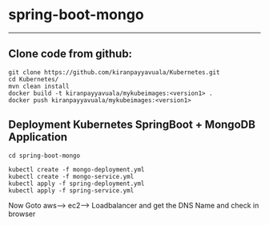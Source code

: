 # spring-boot-mongo
-------------------

Clone code from github:
-------
    git clone https://github.com/kiranpayyavuala/Kubernetes.git
    cd Kubernetes/
    mvn clean install
    docker build -t kiranpayyavuala/mykubeimages:<version1> .
    docker push kiranpayyavuala/mykubeimages:<version1>
    
Deployment Kubernetes SpringBoot + MongoDB Application
------
    cd spring-boot-mongo

    kubectl create -f mongo-deployment.yml
    kubectl create -f mongo-service.yml
    kubectl apply -f spring-deployment.yml
    kubectl apply -f spring-service.yml
    
    
Now Goto aws--> ec2--> Loadbalancer and get the DNS Name and check in browser 
